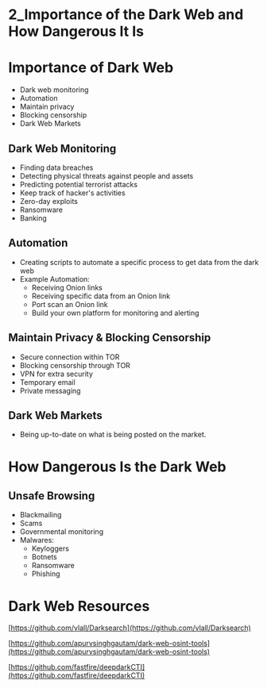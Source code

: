# 2_Importance of the Dark Web and How Dangerous It Is

# Importance of Dark Web

- Dark web monitoring
- Automation
- Maintain privacy
- Blocking censorship
- Dark Web Markets

## Dark Web Monitoring

- Finding data breaches
- Detecting physical threats against people and assets
- Predicting potential terrorist attacks
- Keep track of hacker's activities
- Zero-day exploits
- Ransomware
- Banking

## Automation

- Creating scripts to automate a specific process to get data from the dark web
- Example Automation:
    - Receiving Onion links
    - Receiving specific data from an Onion link
    - Port scan an Onion link
    - Build your own platform for monitoring and alerting

## Maintain Privacy & Blocking Censorship

- Secure connection within TOR
- Blocking censorship through TOR
- VPN for extra security
- Temporary email
- Private messaging

## Dark Web Markets

- Being up-to-date on what is being posted on the market.

# How Dangerous Is the Dark Web

## Unsafe Browsing

- Blackmailing
- Scams
- Governmental monitoring
- Malwares:
    - Keyloggers
    - Botnets
    - Ransomware
    - Phishing

# Dark Web Resources

[https://github.com/vlall/Darksearch](https://github.com/vlall/Darksearch)

[https://github.com/apurvsinghgautam/dark-web-osint-tools](https://github.com/apurvsinghgautam/dark-web-osint-tools)

[https://github.com/fastfire/deepdarkCTI](https://github.com/fastfire/deepdarkCTI)